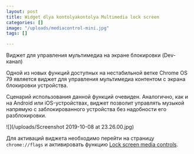 ```yaml
---
layout: post
title: Widget dlya kontolyakontolya Multimedia lock screen
categories: []
image: "/uploads/mediacontrol-mini.jpg"
tags: []

---
```

Виджет для управления мультимедиа на экране блокировки (Dev-канал)

Одной из новых функций доступных на нестабильной ветке Chrome OS 79 является виджет для управления мультимедиа контентом с экрана блокировки устройства.

Сценарий использования данной функций очевиден. Аналогично, как и на Android или iOS-устройствах, виджет позволит управлять музыкой напрямую с заблокированного устройства без надобности его разблокировки.

![](/uploads/Screenshot 2019-10-08 at 23.26.00.jpg)

Для активаций виджета необходимо перейти на страницу `chrome://flags` и активировать функцию [Lock screen media controls](chrome://flags/#lock-screen-media-controls).